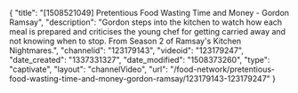 {
    "title": "[1508521049] Pretentious Food Wasting Time and Money - Gordon Ramsay",
    "description": "Gordon steps into the kitchen to watch how each meal is prepared and criticises the young chef for getting carried away and not knowing when to stop. From Season 2 of Ramsay's Kitchen Nightmares.",
    "channelid": "123179143",
    "videoid": "123179247",
    "date_created": "1337331327",
    "date_modified": "1508373260",
    "type": "captivate",
    "layout": "channelVideo",
    "url": "\/food-network\/pretentious-food-wasting-time-and-money-gordon-ramsay\/123179143-123179247"
}